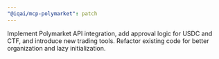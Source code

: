 ```yaml
---
"@iqai/mcp-polymarket": patch
---
```


Implement Polymarket API integration, add approval logic for USDC and CTF, and introduce new trading tools. Refactor existing code for better organization and lazy initialization.
